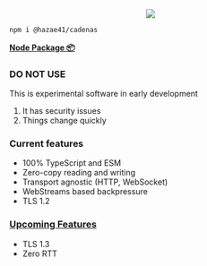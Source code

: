 <div align="center">
<img src="https://user-images.githubusercontent.com/4405263/219942873-3a630e9e-07c0-405a-99c5-e85f8f32bfc1.png" />
</div>

```bash
npm i @hazae41/cadenas
```

[**Node Package 📦**](https://www.npmjs.com/package/@hazae41/cadenas)

### DO NOT USE

This is experimental software in early development

1. It has security issues
2. Things change quickly

### Current features
- 100% TypeScript and ESM
- Zero-copy reading and writing
- Transport agnostic (HTTP, WebSocket)
- WebStreams based backpressure
- TLS 1.2

### [Upcoming Features](https://github.com/sponsors/hazae41)
- TLS 1.3
- Zero RTT
